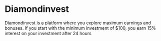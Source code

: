 # Diamondinvest
Diamondinvest is a platform where you explore maximum earnings and bonuses.  If you start with the minimum investment of $100, you earn 15% interest on your investment after 24 hours
